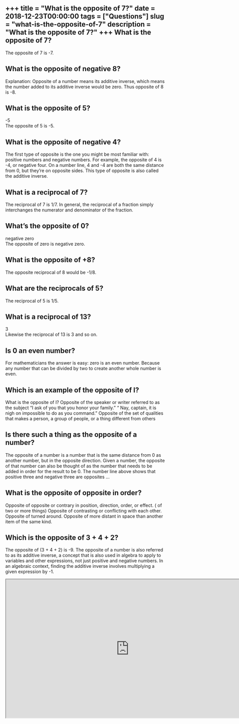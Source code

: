 +++
title = "What is the opposite of 7?"
date = 2018-12-23T00:00:00
tags = ["Questions"]
slug = "what-is-the-opposite-of-7"
description = "What is the opposite of 7?"
+++
What is the opposite of 7?
--------------------------

The opposite of 7 is -7.

What is the opposite of negative 8?
-----------------------------------

Explanation: Opposite of a number means its additive inverse, which means the number added to its additive inverse would be zero. Thus opposite of 8 is -8.

What is the opposite of 5?
--------------------------

-5  
The opposite of 5 is -5.

What is the opposite of negative 4?
-----------------------------------

The first type of opposite is the one you might be most familiar with: positive numbers and negative numbers. For example, the opposite of 4 is -4, or negative four. On a number line, 4 and -4 are both the same distance from 0, but they’re on opposite sides. This type of opposite is also called the additive inverse.

What is a reciprocal of 7?
--------------------------

The reciprocal of 7 is 1/7. In general, the reciprocal of a fraction simply interchanges the numerator and denominator of the fraction.

What’s the opposite of 0?
-------------------------

negative zero  
The opposite of zero is negative zero.

What is the opposite of +8?
---------------------------

The opposite reciprocal of 8 would be -1/8.

What are the reciprocals of 5?
------------------------------

The reciprocal of 5 is 1/5.

What is a reciprocal of 13?
---------------------------

3  
Likewise the reciprocal of 13 is 3 and so on.

Is 0 an even number?
--------------------

For mathematicians the answer is easy: zero is an even number. Because any number that can be divided by two to create another whole number is even.

Which is an example of the opposite of I?
-----------------------------------------

What is the opposite of I? Opposite of the speaker or writer referred to as the subject “I ask of you that you honor your family.” “ Nay, captain, it is nigh on impossible to do as you command.” Opposite of the set of qualities that makes a person, a group of people, or a thing different from others

Is there such a thing as the opposite of a number?
--------------------------------------------------

The opposite of a number is a number that is the same distance from 0 as another number, but in the opposite direction. Given a number, the opposite of that number can also be thought of as the number that needs to be added in order for the result to be 0. The number line above shows that positive three and negative three are opposites …

What is the opposite of opposite in order?
------------------------------------------

Opposite of opposite or contrary in position, direction, order, or effect. ( of two or more things) Opposite of contrasting or conflicting with each other. Opposite of turned around. Opposite of more distant in space than another item of the same kind.

Which is the opposite of 3 + 4 + 2?
-----------------------------------

The opposite of (3 + 4 + 2) is -9. The opposite of a number is also referred to as its additive inverse, a concept that is also used in algebra to apply to variables and other expressions, not just positive and negative numbers. In an algebraic context, finding the additive inverse involves multiplying a given expression by -1.

<iframe allow="accelerometer; autoplay; clipboard-write; encrypted-media; gyroscope; picture-in-picture" allowfullscreen="" class="__youtube_prefs__  epyt-is-override  no-lazyload" data-no-lazy="1" data-origheight="433" data-origwidth="770" data-skipgform_ajax_framebjll="" height="433" id="_ytid_76045" loading="lazy" src="https://www.youtube.com/embed/5GTQdQKoXoE?enablejsapi=1&autoplay=0&cc_load_policy=0&cc_lang_pref=&iv_load_policy=1&loop=0&modestbranding=0&rel=1&fs=1&playsinline=0&autohide=2&theme=dark&color=red&controls=1&" title="YouTube player" width="770"></iframe>